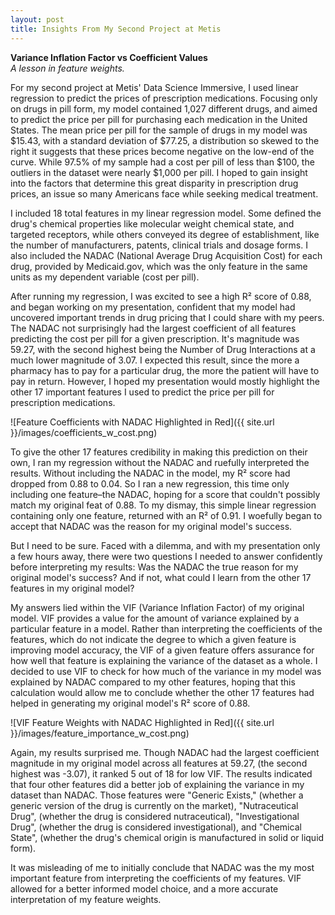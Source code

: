 ```yaml
---
layout: post
title: Insights From My Second Project at Metis
---
```


**Variance Inflation Factor vs Coefficient Values**
<br>
*A lesson in feature weights.*

For my second project at Metis' Data Science Immersive, I used linear regression to predict the prices of prescription medications. Focusing only on drugs in pill form, my model contained 1,027 different drugs, and aimed to predict the price per pill for purchasing each medication in the United States. The mean price per pill for the sample of drugs in my model was $15.43, with a standard deviation of $77.25, a distribution so skewed to the right it suggests that these prices become negative on the low-end of the curve. While 97.5% of my sample had a cost per pill of less than $100, the outliers in the dataset were nearly $1,000 per pill. I hoped to gain insight into the factors that determine this great disparity in prescription drug prices, an issue so many Americans face while seeking medical treatment.

I included 18 total features in my linear regression model. Some defined the drug's chemical properties like molecular weight chemical state, and targeted receptors, while others conveyed its degree of establishment, like the number of manufacturers, patents, clinical trials and dosage forms. I also included the NADAC (National Average Drug Acquisition Cost) for each drug, provided by Medicaid.gov, which was the only feature in the same units as my dependent variable (cost per pill).

After running my regression, I was excited to see a high R² score of 0.88, and began working on my presentation, confident that my model had uncovered important trends in drug pricing that I could share with my peers. The NADAC not surprisingly had the largest coefficient of all features predicting the cost per pill for a given prescription. It's magnitude was 59.27, with the second highest being the Number of Drug Interactions at a much lower magnitude of 3.07. I expected this result, since the more a pharmacy has to pay for a particular drug, the more the patient will have to pay in return. However, I hoped my presentation would mostly highlight the other 17 important features I used to predict the price per pill for prescription medications.

![Feature Coefficients with NADAC Highlighted in Red]({{ site.url }}/images/coefficients_w_cost.png)

To give the other 17 features credibility in making this prediction on their own, I ran my regression without the NADAC and ruefully interpreted the results. Without including the NADAC in the model, my R² score had dropped from 0.88 to 0.04. So I ran a new regression, this time only including one feature–the NADAC, hoping for a score that couldn't possibly match my original feat of 0.88. To my dismay, this simple linear regression containing only one feature, returned with an R² of 0.91. I woefully began to accept that NADAC was the reason for my original model's success.

But I need to be sure. Faced with a dilemma, and with my presentation only a few hours away, there were two questions I needed to answer confidently before interpreting my results: Was the NADAC the true reason for my original model's success? And if not, what could I learn from the other 17 features in my original model?

My answers lied within the VIF (Variance Inflation Factor) of my original model. VIF provides a value for the amount of variance explained by a particular feature in a model. Rather than interpreting the coefficients of the features, which do not indicate the degree to which a given feature is improving model accuracy, the VIF of a given feature offers assurance for how well that feature is explaining the variance of the dataset as a whole. I decided to use VIF to check for how much of the variance in my model was explained by NADAC compared to my other features, hoping that this calculation would allow me to conclude whether the other 17 features had helped in generating my original model's R² score of 0.88.

![VIF Feature Weights with NADAC Highlighted in Red]({{ site.url }}/images/feature_importance_w_cost.png)

Again, my results surprised me. Though NADAC had the largest coefficient magnitude in my original model across all features at 59.27, (the second highest was -3.07), it ranked 5 out of 18 for low VIF. The results indicated that four other features did a better job of explaining the variance in my dataset than NADAC. Those features were "Generic Exists," (whether a generic version of the drug is currently on the market), "Nutraceutical Drug", (whether the drug is considered nutraceutical), "Investigational Drug", (whether the drug is considered investigational), and "Chemical State", (whether the drug's chemical origin is manufactured in solid or liquid form).

It was misleading of me to initially conclude that NADAC was the my most important feature from interpreting the coefficients of my features. VIF allowed for a better informed model choice, and a more accurate interpretation of my feature weights.
